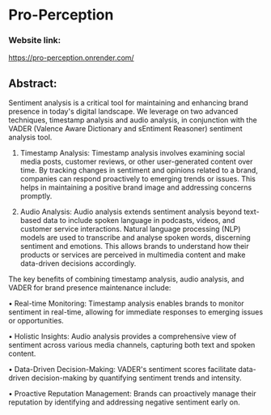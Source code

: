 
# Pro-Perception
### Website link:

https://pro-perception.onrender.com/

## Abstract:

Sentiment analysis is a critical tool for maintaining and enhancing brand presence in today's digital landscape. We leverage on two advanced techniques, timestamp analysis and audio analysis, in conjunction with the VADER (Valence Aware Dictionary and sEntiment Reasoner) sentiment analysis tool.

1.	Timestamp Analysis: Timestamp analysis involves examining social media posts, customer reviews, or other user-generated content over time. By tracking changes in sentiment and opinions related to a brand, companies can respond proactively to emerging trends or issues. This helps in maintaining a positive brand image and addressing concerns promptly.

2.	Audio Analysis: Audio analysis extends sentiment analysis beyond text-based data to include spoken language in podcasts, videos, and customer service interactions. Natural language processing (NLP) models are used to transcribe and analyse spoken words, discerning sentiment and emotions. This allows brands to understand how their products or services are perceived in multimedia content and make data-driven decisions accordingly.

The key benefits of combining timestamp analysis, audio analysis, and VADER for brand presence maintenance include:

•	Real-time Monitoring: Timestamp analysis enables brands to monitor sentiment in real-time, allowing for immediate responses to emerging issues or opportunities.

•	Holistic Insights: Audio analysis provides a comprehensive view of sentiment across various media channels, capturing both text and spoken content.

•	Data-Driven Decision-Making: VADER's sentiment scores facilitate data-driven decision-making by quantifying sentiment trends and intensity.

•	Proactive Reputation Management: Brands can proactively manage their reputation by identifying and addressing negative sentiment early on.

